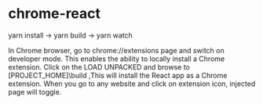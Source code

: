 # chrome-react

yarn install -> yarn build -> yarn watch

In Chrome browser, go to chrome://extensions page and switch on developer mode. This enables the ability to locally install a Chrome extension. 
Click on the LOAD UNPACKED and browse to [PROJECT_HOME]\build ,This will install the React app as a Chrome extension. 
When you go to any website and click on extension icon, injected page will toggle.
